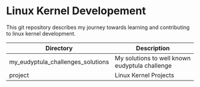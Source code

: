 # Linux Kernel Developement

This git repository describes my journey towards learning and contributing to linux kernel development.

|   Directory                      |            Description                         |
-----------------------------------|------------------------------------------------|
|my_eudyptula_challenges_solutions | My solutions to well known eudyptula challenge |
|project                           | Linux Kernel Projects                          |

